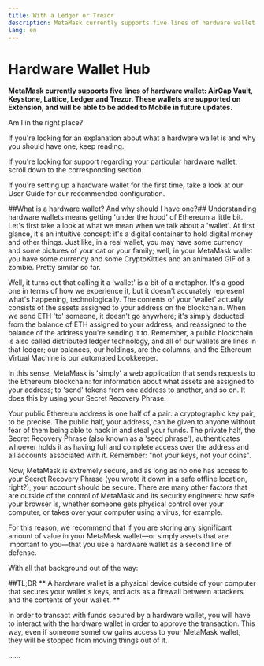 ```yaml
---
title: With a Ledger or Trezor
description: MetaMask currently supports five lines of hardware wallet
lang: en
---
```


# Hardware Wallet Hub

**MetaMask currently supports five lines of hardware wallet: AirGap Vault, Keystone, Lattice, Ledger and Trezor. These wallets are supported on Extension, and will be able to be added to Mobile in future updates.**

Am I in the right place?

If you're looking for an explanation about what a hardware wallet is and why you should have one, keep reading.

If you're looking for support regarding your particular hardware wallet, scroll down to the corresponding section.

If you're setting up a hardware wallet for the first time, take a look at our User Guide for our recommended configuration.

##What is a hardware wallet? And why should I have one?##
Understanding hardware wallets means getting 'under the hood' of Ethereum a little bit. Let's first take a look at what we mean when we talk about a 'wallet'. At first glance, it's an intuitive concept: it's a digital container to hold digital money and other things. Just like, in a real wallet, you may have some currency and some pictures of your cat or your family; well, in your MetaMask wallet you have some currency and some CryptoKitties and an animated GIF of a zombie. Pretty similar so far.

Well, it turns out that calling it a 'wallet' is a bit of a metaphor. It's a good one in terms of how we experience it, but it doesn't accurately represent what's happening, technologically. The contents of your 'wallet' actually consists of the assets assigned to your address on the blockchain. When we send ETH 'to' someone, it doesn't go anywhere; it's simply deducted from the balance of ETH assigned to your address, and reassigned to the balance of the address you're sending it to. Remember, a public blockchain is also called distributed ledger technology, and all of our wallets are lines in that ledger; our balances, our holdings, are the columns, and the Ethereum Virtual Machine is our automated bookkeeper.

In this sense, MetaMask is 'simply' a web application that sends requests to the Ethereum blockchain: for information about what assets are assigned to your address; to 'send' tokens from one address to another, and so on. It does this by using your Secret Recovery Phrase.

Your public Ethereum address is one half of a pair: a cryptographic key pair, to be precise. The public half, your address, can be given to anyone without fear of them being able to hack in and steal your funds. The private half, the Secret Recovery Phrase (also known as a 'seed phrase'), authenticates whoever holds it as having full and complete access over the address and all accounts associated with it. Remember: "not your keys, not your coins".

Now, MetaMask is extremely secure, and as long as no one has access to your Secret Recovery Phrase (you wrote it down in a safe offline location, right?), your account should be secure. There are many other factors that are outside of the control of MetaMask and its security engineers: how safe your browser is, whether someone gets physical control over your computer, or takes over your computer using a virus, for example.

For this reason, we recommend that if you are storing any significant amount of value in your MetaMask wallet—or simply assets that are important to you—that you use a hardware wallet as a second line of defense. 

With all that background out of the way:

##TL;DR
** A hardware wallet is a physical device outside of your computer that secures your wallet's keys, and acts as a firewall between attackers and the contents of your wallet. **

In order to transact with funds secured by a hardware wallet, you will have to interact with the hardware wallet in order to approve the transaction. This way, even if someone somehow gains access to your MetaMask wallet, they will be stopped from moving things out of it.

......
